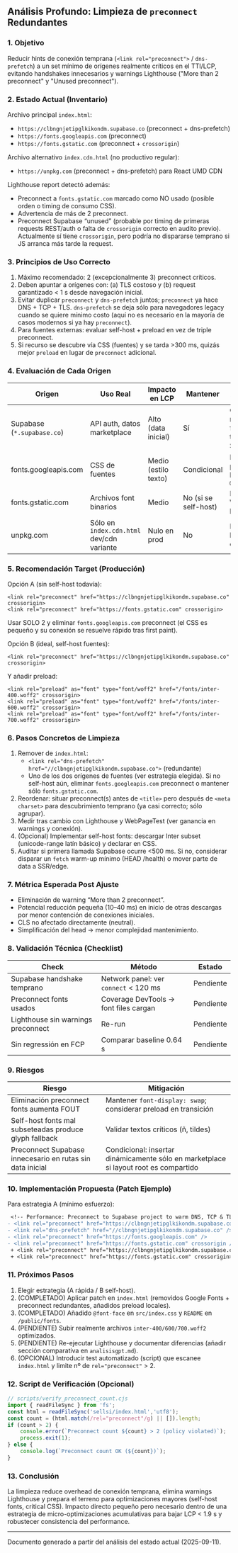 ## Análisis Profundo: Limpieza de `preconnect` Redundantes

### 1. Objetivo
Reducir hints de conexión temprana (`<link rel="preconnect">` / `dns-prefetch`) a un set mínimo de orígenes realmente críticos en el TTI/LCP, evitando handshakes innecesarios y warnings Lighthouse ("More than 2 preconnect" y "Unused preconnect").

### 2. Estado Actual (Inventario)
Archivo principal `index.html`:
- `https://clbngnjetipglkikondm.supabase.co` (preconnect + dns-prefetch)
- `https://fonts.googleapis.com` (preconnect)
- `https://fonts.gstatic.com` (preconnect + `crossorigin`)

Archivo alternativo `index.cdn.html` (no productivo regular):
- `https://unpkg.com` (preconnect + dns-prefetch) para React UMD CDN

Lighthouse report detectó además:
- Preconnect a `fonts.gstatic.com` marcado como NO usado (posible orden o timing de consumo CSS).
- Advertencia de más de 2 preconnect.
- Preconnect Supabase “unused” (probable por timing de primeras requests REST/auth o falta de `crossorigin` correcto en audito previo). Actualmente sí tiene `crossorigin`, pero podría no dispararse temprano si JS arranca más tarde la request.

### 3. Principios de Uso Correcto
1. Máximo recomendado: 2 (excepcionalmente 3) preconnect críticos.
2. Deben apuntar a orígenes con: (a) TLS costoso y (b) request garantizado < 1 s desde navegación inicial.
3. Evitar duplicar `preconnect` y `dns-prefetch` juntos; `preconnect` ya hace DNS + TCP + TLS. `dns-prefetch` se deja sólo para navegadores legacy cuando se quiere mínimo costo (aquí no es necesario en la mayoría de casos modernos si ya hay `preconnect`).
4. Para fuentes externas: evaluar self-host + preload en vez de triple preconnect.
5. Si recurso se descubre vía CSS (fuentes) y se tarda >300 ms, quizás mejor `preload` en lugar de `preconnect` adicional.

### 4. Evaluación de Cada Origen
| Origen | Uso Real | Impacto en LCP | Mantener | Alternativa |
|--------|----------|----------------|----------|-------------|
| Supabase (`*.supabase.co`) | API auth, datos marketplace | Alto (data inicial) | Sí | Considerar mover a fetch temprano / SSR |
| fonts.googleapis.com | CSS de fuentes | Medio (estilo texto) | Condicional | Reemplazar por self-host + `@font-face` |
| fonts.gstatic.com | Archivos font binarios | Medio | No (si se self-host) | Preload WOFF2 local |
| unpkg.com | Sólo en `index.cdn.html` dev/cdn variante | Nulo en prod | No | Build bundler estándar |

### 5. Recomendación Target (Producción)
Opción A (sin self-host todavía):
```
<link rel="preconnect" href="https://clbngnjetipglkikondm.supabase.co" crossorigin>
<link rel="preconnect" href="https://fonts.gstatic.com" crossorigin>
```
Usar SOLO 2 y eliminar `fonts.googleapis.com` preconnect (el CSS es pequeño y su conexión se resuelve rápido tras first paint).

Opción B (ideal, self-host fuentes):
```
<link rel="preconnect" href="https://clbngnjetipglkikondm.supabase.co" crossorigin>
```
Y añadir preload:
```
<link rel="preload" as="font" type="font/woff2" href="/fonts/inter-400.woff2" crossorigin>
<link rel="preload" as="font" type="font/woff2" href="/fonts/inter-600.woff2" crossorigin>
<link rel="preload" as="font" type="font/woff2" href="/fonts/inter-700.woff2" crossorigin>
```

### 6. Pasos Concretos de Limpieza
1. Remover de `index.html`:
	 - `<link rel="dns-prefetch" href="//clbngnjetipglkikondm.supabase.co">` (redundante)
	 - Uno de los dos orígenes de fuentes (ver estrategia elegida). Si no self-host aún, eliminar `fonts.googleapis.com` preconnect o mantener sólo `fonts.gstatic.com`.
2. Reordenar: situar preconnect(s) antes de `<title>` pero después de `<meta charset>` para descubrimiento temprano (ya casi correcto; sólo agrupar). 
3. Medir tras cambio con Lighthouse y WebPageTest (ver ganancia en warnings y conexión).
4. (Opcional) Implementar self-host fonts: descargar Inter subset (unicode-range latín básico) y declarar en CSS.
5. Auditar si primera llamada Supabase ocurre <500 ms. Si no, considerar disparar un `fetch` warm-up mínimo (HEAD /health) o mover parte de data a SSR/edge.

### 7. Métrica Esperada Post Ajuste
- Eliminación de warning “More than 2 preconnect”.
- Potencial reducción pequeña (10–40 ms) en inicio de otras descargas por menor contención de conexiones iniciales.
- CLS no afectado directamente (neutral).
- Simplificación del head → menor complejidad mantenimiento.

### 8. Validación Técnica (Checklist)
| Check | Método | Estado |
|-------|--------|--------|
| Supabase handshake temprano | Network panel: ver `connect` < 120 ms | Pendiente |
| Preconnect fonts usados | Coverage DevTools → font files cargan | Pendiente |
| Lighthouse sin warnings preconnect | Re-run | Pendiente |
| Sin regressión en FCP | Comparar baseline 0.64 s | Pendiente |

### 9. Riesgos
| Riesgo | Mitigación |
|--------|-----------|
| Eliminación preconnect fonts aumenta FOUT | Mantener `font-display: swap`; considerar preload en transición |
| Self-host fonts mal subseteadas produce glyph fallback | Validar textos críticos (ñ, tildes) |
| Preconnect Supabase innecesario en rutas sin data inicial | Condicional: insertar dinámicamente sólo en marketplace si layout root es compartido |

### 10. Implementación Propuesta (Patch Ejemplo)
Para estrategia A (mínimo esfuerzo):
```diff
 <!-- Performance: Preconnect to Supabase project to warm DNS, TCP & TLS (auth, rest, storage, realtime) -->
- <link rel="preconnect" href="https://clbngnjetipglkikondm.supabase.co" crossorigin />
- <link rel="dns-prefetch" href="//clbngnjetipglkikondm.supabase.co" />
- <link rel="preconnect" href="https://fonts.googleapis.com" />
- <link rel="preconnect" href="https://fonts.gstatic.com" crossorigin />
 + <link rel="preconnect" href="https://clbngnjetipglkikondm.supabase.co" crossorigin>
 + <link rel="preconnect" href="https://fonts.gstatic.com" crossorigin>
```

### 11. Próximos Pasos
1. Elegir estrategia (A rápida / B self-host).
2. (COMPLETADO) Aplicar patch en `index.html` (removidos Google Fonts + preconnect redundantes, añadidos preload locales).
3. (COMPLETADO) Añadido `@font-face` en `src/index.css` y `README` en `/public/fonts`.
4. (PENDIENTE) Subir realmente archivos `inter-400/600/700.woff2` optimizados.
5. (PENDIENTE) Re-ejecutar Lighthouse y documentar diferencias (añadir sección comparativa en `analisisgpt.md`).
6. (OPCIONAL) Introducir test automatizado (script) que escanee `index.html` y limite nº de `rel="preconnect"` > 2.

### 12. Script de Verificación (Opcional)
```js
// scripts/verify_preconnect_count.cjs
import { readFileSync } from 'fs';
const html = readFileSync('sellsi/index.html','utf8');
const count = (html.match(/rel="preconnect"/g) || []).length;
if (count > 2) {
	console.error(`Preconnect count ${count} > 2 (policy violated)`);
	process.exit(1);
} else {
	console.log(`Preconnect count OK (${count})`);
}
```

### 13. Conclusión
La limpieza reduce overhead de conexión temprana, elimina warnings Lighthouse y prepara el terreno para optimizaciones mayores (self-host fonts, critical CSS). Impacto directo pequeño pero necesario dentro de una estrategia de micro-optimizaciones acumulativas para bajar LCP < 1.9 s y robustecer consistencia del performance.

---
Documento generado a partir del análisis del estado actual (2025-09-11).

